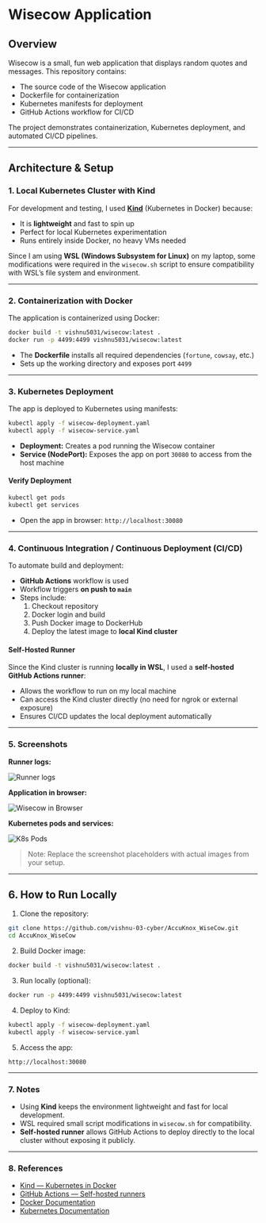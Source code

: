 # Wisecow Application

## Overview

Wisecow is a small, fun web application that displays random quotes and messages. This repository contains:

- The source code of the Wisecow application
- Dockerfile for containerization
- Kubernetes manifests for deployment
- GitHub Actions workflow for CI/CD

The project demonstrates containerization, Kubernetes deployment, and automated CI/CD pipelines.

---

## Architecture & Setup

### 1. Local Kubernetes Cluster with Kind

For development and testing, I used **[Kind](https://kind.sigs.k8s.io/)** (Kubernetes in Docker) because:

- It is **lightweight** and fast to spin up
- Perfect for local Kubernetes experimentation
- Runs entirely inside Docker, no heavy VMs needed

Since I am using **WSL (Windows Subsystem for Linux)** on my laptop, some modifications were required in the `wisecow.sh` script to ensure compatibility with WSL’s file system and environment.

---

### 2. Containerization with Docker

The application is containerized using Docker:

```bash
docker build -t vishnu5031/wisecow:latest .
docker run -p 4499:4499 vishnu5031/wisecow:latest
```

- The **Dockerfile** installs all required dependencies (`fortune`, `cowsay`, etc.)
- Sets up the working directory and exposes port `4499`

---

### 3. Kubernetes Deployment

The app is deployed to Kubernetes using manifests:

```bash
kubectl apply -f wisecow-deployment.yaml
kubectl apply -f wisecow-service.yaml
```

- **Deployment:** Creates a pod running the Wisecow container
- **Service (NodePort):** Exposes the app on port `30080` to access from the host machine

#### Verify Deployment

```bash
kubectl get pods
kubectl get services
```

- Open the app in browser: `http://localhost:30080`

---

### 4. Continuous Integration / Continuous Deployment (CI/CD)

To automate build and deployment:

- **GitHub Actions** workflow is used
- Workflow triggers **on push to `main`**
- Steps include:
  1. Checkout repository
  2. Docker login and build
  3. Push Docker image to DockerHub
  4. Deploy the latest image to **local Kind cluster**

#### Self-Hosted Runner

Since the Kind cluster is running **locally in WSL**, I used a **self-hosted GitHub Actions runner**:

- Allows the workflow to run on my local machine
- Can access the Kind cluster directly (no need for ngrok or external exposure)
- Ensures CI/CD updates the local deployment automatically

---

### 5. Screenshots

**Runner logs:**

![Runner logs](screenshots/runner_logs.png)

**Application in browser:**

![Wisecow in Browser](screenshots/wisecow_browser.png)

**Kubernetes pods and services:**

![K8s Pods](screenshots/k8s_pods.png)

> Note: Replace the screenshot placeholders with actual images from your setup.

---

## 6. How to Run Locally

1. Clone the repository:

```bash
git clone https://github.com/vishnu-03-cyber/AccuKnox_WiseCow.git
cd AccuKnox_WiseCow
```

2. Build Docker image:

```bash
docker build -t vishnu5031/wisecow:latest .
```

3. Run locally (optional):

```bash
docker run -p 4499:4499 vishnu5031/wisecow:latest
```

4. Deploy to Kind:

```bash
kubectl apply -f wisecow-deployment.yaml
kubectl apply -f wisecow-service.yaml
```

5. Access the app:

```
http://localhost:30080
```

---

### 7. Notes

- Using **Kind** keeps the environment lightweight and fast for local development.
- WSL required small script modifications in `wisecow.sh` for compatibility.
- **Self-hosted runner** allows GitHub Actions to deploy directly to the local cluster without exposing it publicly.

---

### 8. References

- [Kind — Kubernetes in Docker](https://kind.sigs.k8s.io/)
- [GitHub Actions — Self-hosted runners](https://docs.github.com/en/actions/hosting-your-own-runners)
- [Docker Documentation](https://docs.docker.com/)
- [Kubernetes Documentation](https://kubernetes.io/docs/)
